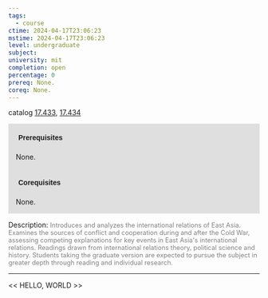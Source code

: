 ```yaml
---
tags:
  - course
ctime: 2024-04-17T23:06:23
mstime: 2024-04-17T23:06:23
level: undergraduate
subject: 
university: mit
completion: open
percentage: 0
prereq: None.
coreq: None.
---
```


catalog [17.433](http://student.mit.edu/catalog/m17b.html#17.433), [17.434](http://student.mit.edu/catalog/m17b.html#17.434)

<span style="display: block; padding: 15px; background-color: rgb(100, 100, 100, 0.2);"><font id="m_prereq1592_0" style="display: block; font-family: Arial, sans-serif; font-weight: bold; padding: 5px">Prerequisites</font><br><span id="prereq1592_0">None.</span></span>
<span style="display: block; padding: 15px; background-color: rgb(100, 100, 100, 0.2);"><font id="m_coreq1592_0" style="display: block; font-family: Arial, sans-serif; font-weight: bold; padding: 5px">Corequisites</font><br><span id="coreq1592_0">None.</span></span>

<font style="">Description:</font>
<font style="color: grey; font-size: 0.8rem;">Introduces and analyzes the international relations of East Asia. Examines the sources of conflict and cooperation during and after the Cold War, assessing competing explanations for key events in East Asia's international relations. Readings drawn from international relations theory, political science and history. Students taking the graduate version are expected to pursue the subject in greater depth through reading and individual research.</font>



---

<< HELLO, WORLD >>
